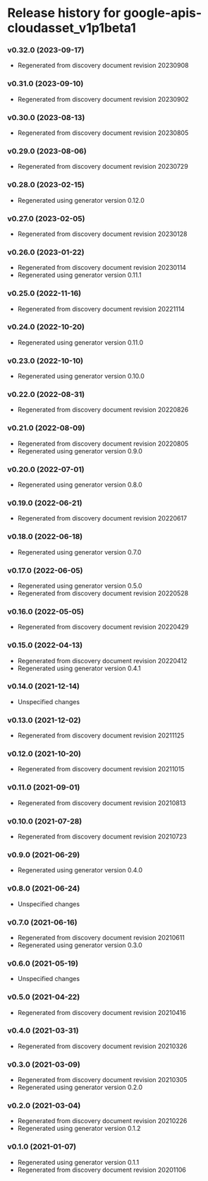 # Release history for google-apis-cloudasset_v1p1beta1

### v0.32.0 (2023-09-17)

* Regenerated from discovery document revision 20230908

### v0.31.0 (2023-09-10)

* Regenerated from discovery document revision 20230902

### v0.30.0 (2023-08-13)

* Regenerated from discovery document revision 20230805

### v0.29.0 (2023-08-06)

* Regenerated from discovery document revision 20230729

### v0.28.0 (2023-02-15)

* Regenerated using generator version 0.12.0

### v0.27.0 (2023-02-05)

* Regenerated from discovery document revision 20230128

### v0.26.0 (2023-01-22)

* Regenerated from discovery document revision 20230114
* Regenerated using generator version 0.11.1

### v0.25.0 (2022-11-16)

* Regenerated from discovery document revision 20221114

### v0.24.0 (2022-10-20)

* Regenerated using generator version 0.11.0

### v0.23.0 (2022-10-10)

* Regenerated using generator version 0.10.0

### v0.22.0 (2022-08-31)

* Regenerated from discovery document revision 20220826

### v0.21.0 (2022-08-09)

* Regenerated from discovery document revision 20220805
* Regenerated using generator version 0.9.0

### v0.20.0 (2022-07-01)

* Regenerated using generator version 0.8.0

### v0.19.0 (2022-06-21)

* Regenerated from discovery document revision 20220617

### v0.18.0 (2022-06-18)

* Regenerated using generator version 0.7.0

### v0.17.0 (2022-06-05)

* Regenerated using generator version 0.5.0
* Regenerated from discovery document revision 20220528

### v0.16.0 (2022-05-05)

* Regenerated from discovery document revision 20220429

### v0.15.0 (2022-04-13)

* Regenerated from discovery document revision 20220412
* Regenerated using generator version 0.4.1

### v0.14.0 (2021-12-14)

* Unspecified changes

### v0.13.0 (2021-12-02)

* Regenerated from discovery document revision 20211125

### v0.12.0 (2021-10-20)

* Regenerated from discovery document revision 20211015

### v0.11.0 (2021-09-01)

* Regenerated from discovery document revision 20210813

### v0.10.0 (2021-07-28)

* Regenerated from discovery document revision 20210723

### v0.9.0 (2021-06-29)

* Regenerated using generator version 0.4.0

### v0.8.0 (2021-06-24)

* Unspecified changes

### v0.7.0 (2021-06-16)

* Regenerated from discovery document revision 20210611
* Regenerated using generator version 0.3.0

### v0.6.0 (2021-05-19)

* Unspecified changes

### v0.5.0 (2021-04-22)

* Regenerated from discovery document revision 20210416

### v0.4.0 (2021-03-31)

* Regenerated from discovery document revision 20210326

### v0.3.0 (2021-03-09)

* Regenerated from discovery document revision 20210305
* Regenerated using generator version 0.2.0

### v0.2.0 (2021-03-04)

* Regenerated from discovery document revision 20210226
* Regenerated using generator version 0.1.2

### v0.1.0 (2021-01-07)

* Regenerated using generator version 0.1.1
* Regenerated from discovery document revision 20201106

